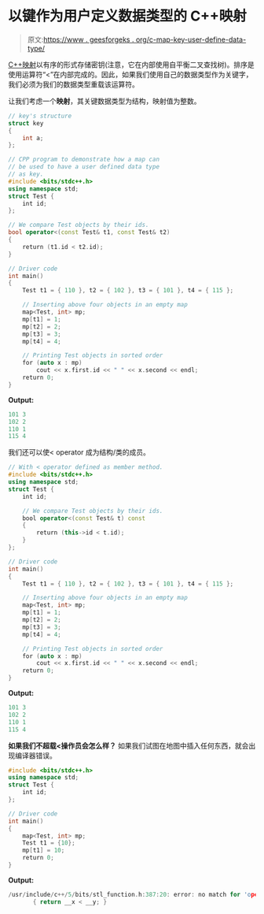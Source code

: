 # 以键作为用户定义数据类型的 C++映射

> 原文:[https://www . geesforgeks . org/c-map-key-user-define-data-type/](https://www.geeksforgeeks.org/c-map-key-user-define-data-type/)

[C++映射](https://www.geeksforgeeks.org/map-associative-containers-the-c-standard-template-library-stl/)以有序的形式存储密钥(注意，它在内部使用自平衡二叉查找树)。排序是使用运算符“<”在内部完成的。因此，如果我们使用自己的数据类型作为关键字，我们必须为我们的数据类型重载该运算符。

让我们考虑一个**映射**，其关键数据类型为结构，映射值为整数。

```cpp
// key's structure
struct key
{
    int a;
};
```

```cpp
// CPP program to demonstrate how a map can
// be used to have a user defined data type
// as key.
#include <bits/stdc++.h>
using namespace std;
struct Test {
    int id;
};

// We compare Test objects by their ids.
bool operator<(const Test& t1, const Test& t2)
{
    return (t1.id < t2.id);
}

// Driver code
int main()
{
    Test t1 = { 110 }, t2 = { 102 }, t3 = { 101 }, t4 = { 115 };

    // Inserting above four objects in an empty map
    map<Test, int> mp;
    mp[t1] = 1;
    mp[t2] = 2;
    mp[t3] = 3;
    mp[t4] = 4;

    // Printing Test objects in sorted order
    for (auto x : mp)
        cout << x.first.id << " " << x.second << endl;
    return 0;
}
```

**Output:**

```cpp
101 3
102 2
110 1
115 4

```

我们还可以使< operator 成为结构/类的成员。

```cpp
// With < operator defined as member method.
#include <bits/stdc++.h>
using namespace std;
struct Test {
    int id;

    // We compare Test objects by their ids.
    bool operator<(const Test& t) const
    {
        return (this->id < t.id);
    }
};

// Driver code
int main()
{
    Test t1 = { 110 }, t2 = { 102 }, t3 = { 101 }, t4 = { 115 };

    // Inserting above four objects in an empty map
    map<Test, int> mp;
    mp[t1] = 1;
    mp[t2] = 2;
    mp[t3] = 3;
    mp[t4] = 4;

    // Printing Test objects in sorted order
    for (auto x : mp)
        cout << x.first.id << " " << x.second << endl;
    return 0;
}
```

**Output:**

```cpp
101 3
102 2
110 1
115 4

```

**如果我们不超载<操作员会怎么样？**
如果我们试图在地图中插入任何东西，就会出现编译器错误。

```cpp
#include <bits/stdc++.h>
using namespace std;
struct Test {
    int id;
};

// Driver code
int main()
{
    map<Test, int> mp;
    Test t1 = {10};
    mp[t1] = 10;
    return 0;
}
```

**Output:**

```cpp
/usr/include/c++/5/bits/stl_function.h:387:20: error: no match for 'operator<' (operand types are 'const Test' and 'const Test')
       { return __x < __y; }

```